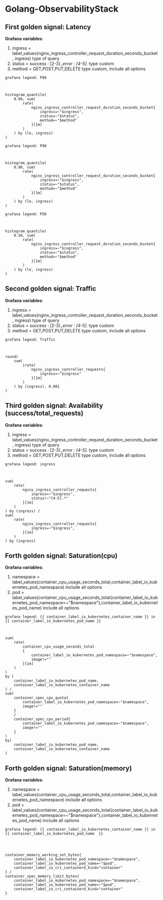 # Golang-ObservabilityStack


## First golden signal: Latency
**Grafana variables:**

1. ingress =  label_values(nginx_ingress_controller_request_duration_seconds_bucket, ingress)  type of query
2. status = success : [2-3].*,error : [4-5].* type custom
3. method = GET,POST,PUT,DELETE  type custom, include all options

```
grafana legend: P99



histogram_quantile(
    0.99, sum(
        rate(
            nginx_ingress_controller_request_duration_seconds_bucket{
                ingress=~"$ingress",
                status=~"$status",
                method=~"$method"
            }[1m]
        )
    ) by (le, ingress)
)

grafana legend: P90



histogram_quantile(
    0.90, sum(
        rate(
            nginx_ingress_controller_request_duration_seconds_bucket{
                ingress=~"$ingress",
                status=~"$status",
                method=~"$method"
            }[1m]
        )
    ) by (le, ingress)
)

grafana legend: P50



histogram_quantile(
    0.50, sum(
        rate(
            nginx_ingress_controller_request_duration_seconds_bucket{
                ingress=~"$ingress",
                status=~"$status",
                method=~"$method"
            }[1m]
        )
    ) by (le, ingress)
)
```

## Second golden signal: Traffic
**Grafana variables:**

1. ingress =  label_values(nginx_ingress_controller_request_duration_seconds_bucket, ingress)  type of query
2. status = success : [2-3].*,error : [4-5].* type custom
3. method = GET,POST,PUT,DELETE  type custom, include all options

```
grafana legend: Traffic



round(
    sum(
        irate(
            nginx_ingress_controller_requests{
                ingress=~"$ingress"
            }[1m]
        )
    ) by (ingress), 0.001
)
```

## Third golden signal: Availability (success/total_requests)
**Grafana variables:**


1. ingress =  label_values(nginx_ingress_controller_request_duration_seconds_bucket, ingress)  type of query
2. status = success : [2-3].*,error : [4-5].* type custom
3. method = GET,POST,PUT,DELETE  type custom, include all options

```
grafana legend: ingress



sum(
    rate(
        nginx_ingress_controller_requests{
            ingress=~"$ingress",
            status!~"[4-5].*"
        }[1m]
    )
) by (ingress) / 
sum(
    rate(
        nginx_ingress_controller_requests{
            ingress=~"$ingress",
        }[1m]
    )
) by (ingress)
```

## Forth golden signal: Saturation(cpu)
**Grafana variables:**



1. namespace = label_values(container_cpu_usage_seconds_total,container_label_io_kubernetes_pod_namespace)  include all options
2. pod = label_values(container_cpu_usage_seconds_total{container_label_io_kubernetes_pod_namespace=~"$namespace"},container_label_io_kubernetes_pod_name)   include all options

```
grafana legend: {{ container_label_io_kubernetes_container_name }} in {{ container_label_io_kubernetes_pod_name }}



sum(
    rate(
        container_cpu_usage_seconds_total
        {
            container_label_io_kubernetes_pod_namespace=~"$namespace",
            image!=""
        }[1m]
    )
)
by (
    container_label_io_kubernetes_pod_name,
    container_label_io_kubernetes_container_name
) /
sum(
    container_spec_cpu_quota{
        container_label_io_kubernetes_pod_namespace=~"$namespace",
        image!=""
    }
    /
    container_spec_cpu_period{
        container_label_io_kubernetes_pod_namespace=~"$namespace",
        image!=""
    }
)
by(
    container_label_io_kubernetes_pod_name,
    container_label_io_kubernetes_container_name
)
```

## Forth golden signal: Saturation(memory)
**Grafana variables:**



1. namespace = label_values(container_cpu_usage_seconds_total,container_label_io_kubernetes_pod_namespace)  include all options
2. pod = label_values(container_cpu_usage_seconds_total{container_label_io_kubernetes_pod_namespace=~"$namespace"},container_label_io_kubernetes_pod_name)   include all options

```
grafana legend: {{ container_label_io_kubernetes_container_name }} in {{ container_label_io_kubernetes_pod_name  }}




container_memory_working_set_bytes{
    container_label_io_kubernetes_pod_namespace=~"$namespace",
    container_label_io_kubernetes_pod_name=~"$pod",
    container_label_io_cri_containerd_kind="container"
} /
container_spec_memory_limit_bytes{
    container_label_io_kubernetes_pod_namespace=~"$namespace",
    container_label_io_kubernetes_pod_name=~"$pod",
    container_label_io_cri_containerd_kind="container"
}
```